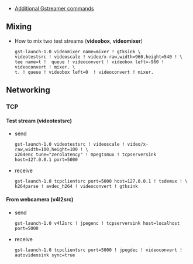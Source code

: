 
- [Additional Gstreamer commands](https://github.com/matthew1000/gstreamer-cheat-sheet)

## Mixing

- How to mix two test streams (**videobox**, **videomixer**)

      gst-launch-1.0 videomixer name=mixer ! gtksink \
      videotestsrc ! videoscale ! video/x-raw,width=960,height=540 ! \
      tee name=t !  queue ! videoconvert ! videobox left=-960 ! videoconvert ! mixer. \
      t. ! queue ! videobox left=0  ! videoconvert ! mixer.
      
## Networking

### TCP

#### Test stream (videotestsrc)

- send

      gst-launch-1.0 videotestsrc ! videoscale ! video/x-raw,width=100,height=100 ! \
      x264enc tune="zerolatency" ! mpegtsmux ! tcpserversink host=127.0.0.1 port=5000
    
- receive

      gst-launch-1.0 tcpclientsrc port=5000 host=127.0.0.1 ! tsdemux ! \
      h264parse ! avdec_h264 ! videoconvert ! gtksink


#### From webcamera (v4l2src)

- send 

      gst-launch-1.0 v4l2src ! jpegenc ! tcpserversink host=localhost port=5000
    
- receive

      gst-launch-1.0 tcpclientsrc port=5000 ! jpegdec ! videoconvert ! autovideosink sync=true
